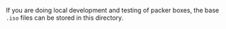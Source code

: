 If you are doing local development and testing of packer boxes, the base `.iso` files can be 
stored in this directory.